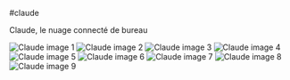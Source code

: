 #claude

Claude, le nuage connecté de bureau

![Claude image 1](http://bruno-simon.com/src/medias/1x/lab/claude/1.jpg?raw=true "Claude")
![Claude image 2](http://bruno-simon.com/src/medias/1x/lab/claude/2.jpg?raw=true "Claude")
![Claude image 3](http://bruno-simon.com/src/medias/1x/lab/claude/3.jpg?raw=true "Claude")
![Claude image 4](http://bruno-simon.com/src/medias/1x/lab/claude/4.jpg?raw=true "Claude")
![Claude image 5](http://bruno-simon.com/src/medias/1x/lab/claude/5.jpg?raw=true "Claude")
![Claude image 6](http://bruno-simon.com/src/medias/1x/lab/claude/6.jpg?raw=true "Claude")
![Claude image 7](http://bruno-simon.com/src/medias/1x/lab/claude/7.jpg?raw=true "Claude")
![Claude image 8](http://bruno-simon.com/src/medias/1x/lab/claude/8.jpg?raw=true "Claude")
![Claude image 9](http://bruno-simon.com/src/medias/1x/lab/claude/9.jpg?raw=true "Claude")